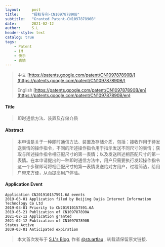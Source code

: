 ```yaml
---
layout:     post
title:      "授权专利-CN109787890B"
subtitle:   "Granted Patent-CN109787890B"
date:       2021-02-12
author:     S.L
header-style: text
catalog: true
tags:
    - Patent
    - IM
    - 快手
    - 表情
---
```

> 中文 [https://patents.google.com/patent/CN109787890B/](https://patents.google.com/patent/CN109787890B/)
>
> English [https://patents.google.com/patent/CN109787890B/en](https://patents.google.com/patent/CN109787890B/en)

#### Title
> 即时通信方法、装置及存储介质















#### Abstract
> 本申请是关于一种即时通信方法、装置及存储介质，包括：接收作用于待发送表情的操作指令，不同的所述操作指令用于指示发送不同尺寸的表情；获取与所述操作指令相匹配尺寸的第一表情；以及发送所述相匹配尺寸的第一表情。在本申请提出的一种即时通信方法中，用户只需要执行发起操作指令这一个步骤即可将相匹配尺寸的第一表情发送给对方用户，过程简洁，给用户带来方便，从而提高用户体验。















#### Application Event
```
Application CN201910157591.6A events 
2019-03-01 Application filed by Beijing Dajia Internet Information Technology Co Ltd
2019-03-01 Priority to CN201910157591.6A
2019-05-21 Publication of CN109787890A
2021-02-12 Application granted
2021-02-12 Publication of CN109787890B
Status Active
2039-03-01 Anticipated expiration
```
> 本文首次发布于 [S.L's Blog](https://liushuo.me), 作者 [@stuartlau](http://github.com/stuartlau) ,
转载请保留原文链接.

